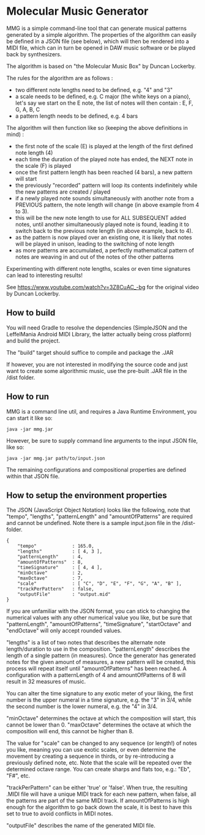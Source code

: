 Molecular Music Generator
=========================

MMG is a simple command-line tool that can generate musical patterns generated by a simple algorithm.
The properties of the algorithm can easily be defined in a JSON file (see below), which will then be rendered
into a MIDI file, which can in turn be opened in DAW music software or be played back by synthesizers.

The algorithm is based on "the Molecular Music Box" by Duncan Lockerby.

The rules for the algorithm are as follows :

 * two different note lengths need to be defined, e.g. "4" and "3"
 * a scale needs to be defined, e.g. C major (the white keys on a piano), let's say we start on the E note, the list of
   notes will then contain : E, F, G, A, B, C
 * a pattern length needs to be defined, e.g. 4 bars

The algorithm will then function like so (keeping the above definitions in mind) :

 * the first note of the scale (E) is played at the length of the first defined note length (4)
 * each time the duration of the played note has ended, the NEXT note in the scale (F) is played
 * once the first pattern length has been reached (4 bars), a new pattern will start
 * the previously "recorded" pattern will loop its contents indefinitely while the new patterns are created / played
 * if a newly played note sounds simultaneously with another note from a PREVIOUS pattern, the note length will
   change (in above example from 4 to 3).
 * this will be the new note length to use for ALL SUBSEQUENT added notes, until another simultaneously played
   note is found, leading it to switch back to the previous note length (in above example, back to 4).
 * as the pattern is now played over an existing one, it is likely that notes will be played in unison,
   leading to the switching of note length
 * as more patterns are accumulated, a perfectly mathematical pattern of notes are weaving in and out of
   the notes of the other patterns

Experimenting with different note lengths, scales or even time signatures can lead to interesting results!

See https://www.youtube.com/watch?v=3Z8CuAC_-bg for the original video by Duncan Lockerby.

How to build
------------

You will need Gradle to resolve the dependencies (SimpleJSON and the LeffelMania Android MIDI Library, the latter
actually being cross platform) and build the project.

The "build" target should suffice to compile and package the .JAR

If however, you are not interested in modifying the source code and just want to create some algorithmic music,
use the pre-built .JAR file in the /dist folder.

How to run
----------

MMG is a command line util, and requires a Java Runtime Environment, you can start it like so:

    java -jar mmg.jar

However, be sure to supply command line arguments to the input JSON file, like so:

    java -jar mmg.jar path/to/input.json

The remaining configurations and compositional properties are defined within that JSON file.

How to setup the environment properties
---------------------------------------

The JSON (JavaScript Object Notation) looks like the following, note that "tempo", "lengths", "patternLength" and
"amountOfPatterns" are required and cannot be undefined. Note there is a sample input.json file in the /dist-folder.

    {
        "tempo"             : 165.0,
        "lengths"           : [ 4, 3 ],
        "patternLength"     : 4,
        "amountOfPatterns"  : 8,
        "timeSignature"     : [ 4, 4 ],
        "minOctave"         : 2,
        "maxOctave"         : 7,
        "scale"             : [ "C", "D", "E", "F", "G", "A", "B" ],
        "trackPerPattern"   : false,
        "outputFile"        : "output.mid"
    }

If you are unfamiliar with the JSON format, you can stick to changing the numerical values with any other numerical value
you like, but be sure that "patternLength", "amountOfPatterns", "timeSignature", "startOctave" and "endOctave" will only
accept rounded values.

"lengths" is a list of two notes that describes the alternate note length/duration to use in the composition.
"patternLength" describes the length of a single pattern (in measures). Once the generator has generated notes
for the given amount of measures, a new pattern will be created, this process will repeat itself until "amountOfPatterns"
has been reached. A configuration with a patternLength of 4 and amountOfPatterns of 8 will result in 32 measures of music.

You can alter the time signature to any exotic meter of your liking, the first number is the upper numeral in
a time signature, e.g. the "3" in 3/4, while the second number is the lower numeral, e.g. the "4" in 3/4.

"minOctave" determines the octave at which the composition will start, this cannot be lower than 0. "maxOctave"
determines the octave at which the composition will end, this cannot be higher than 8.

The value for "scale" can be changed to any sequence (or length!) of notes you like, meaning you can use exotic
scales, or even determine the movement by creating a sequence in thirds, or by re-introducing a previously defined note,
etc. Note that the scale will be repeated over the determined octave range. You can create sharps and flats too, e.g.:
"Eb", "F#", etc.

"trackPerPattern" can be either 'true' or 'false'. When true, the resulting .MIDI file will have a unique MIDI track for
each new pattern, when false, all the patterns are part of the same MIDI track. If amountOfPatterns is high enough for
the algorithm to go back down the scale, it is best to have this set to true to avoid conflicts in MIDI notes.

"outputFile" describes the name of the generated MIDI file.
